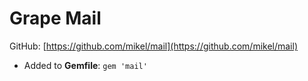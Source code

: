 # Grape Mail

GitHub: [https://github.com/mikel/mail](https://github.com/mikel/mail)

- Added to **Gemfile**:
`gem 'mail'`
